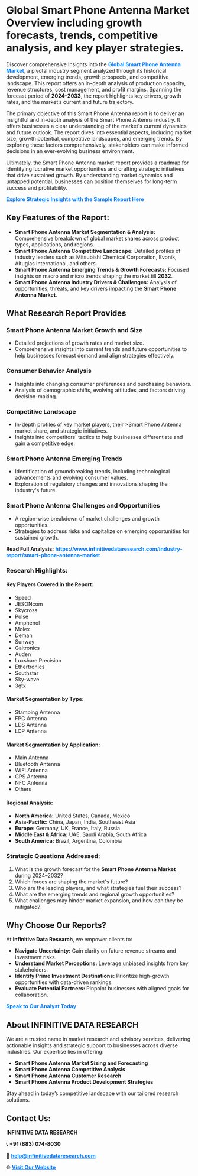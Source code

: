 <h1>Global Smart Phone Antenna Market Overview including growth forecasts, trends, competitive analysis, and key player strategies.</h1>
<p>
Discover comprehensive insights into the 
<a href="https://www.infinitivedataresearch.com/industry-report/smart-phone-antenna-market" rel="dofollow" style="color: #007BFF; text-decoration: none;"><strong>Global Smart Phone Antenna Market</strong></a>, a pivotal industry segment analyzed through its historical development, emerging trends, growth prospects, and competitive landscape. This report offers an in-depth analysis of production capacity, revenue structures, cost management, and profit margins. Spanning the forecast period of <strong>2024–2033</strong>, the report highlights key drivers, growth rates, and the market’s current and future trajectory.
</p>
<p>
The primary objective of this Smart Phone Antenna report is to deliver an insightful and in-depth analysis of the Smart Phone Antenna industry. It offers businesses a clear understanding of the market's current dynamics and future outlook. The report dives into essential aspects, including market size, growth potential, competitive landscapes, and emerging trends. By exploring these factors comprehensively, stakeholders can make informed decisions in an ever-evolving business environment.
</p>
<p>
Ultimately, the Smart Phone Antenna market report provides a roadmap for identifying lucrative market opportunities and crafting strategic initiatives that drive sustained growth. By understanding market dynamics and untapped potential, businesses can position themselves for long-term success and profitability.
</p>
<p>
<a href="https://www.infinitivedataresearch.com/request-sample/reportId=106386" style="color: #007BFF; text-decoration: none;"><strong>Explore Strategic Insights with the Sample Report Here</strong></a>
</p>

<h2>Key Features of the Report:</h2>
<ul>
<li><strong>Smart Phone Antenna Market Segmentation & Analysis:</strong> Comprehensive breakdown of global market shares across product types, applications, and regions.</li>
<li><strong>Smart Phone Antenna Competitive Landscape:</strong> Detailed profiles of industry leaders such as Mitsubishi Chemical Corporation, Evonik, Altuglas International, and others.</li>
<li><strong>Smart Phone Antenna Emerging Trends & Growth Forecasts:</strong> Focused insights on macro and micro trends shaping the market till <strong>2032</strong>.</li>
<li><strong>Smart Phone Antenna Industry Drivers & Challenges:</strong> Analysis of opportunities, threats, and key drivers impacting the <strong>Smart Phone Antenna Market</strong>.</li>
</ul>

<h2>What Research Report Provides</h2>
<h3>Smart Phone Antenna Market Growth and Size</h3>
<ul>
<li>Detailed projections of growth rates and market size.</li>
<li>Comprehensive insights into current trends and future opportunities to help businesses forecast demand and align strategies effectively.</li>
</ul>

<h3>Consumer Behavior Analysis</h3>
<ul>
<li>Insights into changing consumer preferences and purchasing behaviors.</li>
<li>Analysis of demographic shifts, evolving attitudes, and factors driving decision-making.</li>
</ul>

<h3>Competitive Landscape</h3>
<ul>
<li>In-depth profiles of key market players, their >Smart Phone Antenna market share, and strategic initiatives.</li>
<li>Insights into competitors' tactics to help businesses differentiate and gain a competitive edge.</li>
</ul>

<h3>Smart Phone Antenna Emerging Trends</h3>
<ul>
<li>Identification of groundbreaking trends, including technological advancements and evolving consumer values.</li>
<li>Exploration of regulatory changes and innovations shaping the industry's future.</li>
</ul>

<h3>Smart Phone Antenna Challenges and Opportunities</h3>
<ul>
<li>A region-wise breakdown of market challenges and growth opportunities.</li>
<li>Strategies to address risks and capitalize on emerging opportunities for sustained growth.</li>
</ul>
<p><strong>Read Full Analysis:</strong> <a href="https://www.infinitivedataresearch.com/industry-report/smart-phone-antenna-market" rel="dofollow" style="color: #007BFF; text-decoration: none;"><strong>https://www.infinitivedataresearch.com/industry-report/smart-phone-antenna-market</strong></a></p>
<h3>Research Highlights:</h3>
<h4>Key Players Covered in the Report:</h4>
<ul><li>Speed</li><li>JESONcom</li><li>Skycross</li><li>Pulse</li><li>Amphenol</li><li>Molex</li><li>Deman</li><li>Sunway</li><li>Galtronics</li><li>Auden</li><li>Luxshare Precision</li><li>Ethertronics</li><li>Southstar</li><li>Sky-wave</li><li>3gtx</li></ul>
<h4>Market Segmentation by Type:</h4>
<ul><li>Stamping Antenna</li><li>FPC Antenna</li><li>LDS Antenna</li><li>LCP Antenna</li></ul>
<h4>Market Segmentation by Application:</h4>
<ul><li>Main Antenna</li><li>Bluetooth Antenna</li><li>WIFI Antenna</li><li>GPS Antenna</li><li>NFC Antenna</li><li>Others</li></ul>

<h4>Regional Analysis:</h4>
<ul>
<li><strong>North America:</strong> United States, Canada, Mexico</li>
<li><strong>Asia-Pacific:</strong> China, Japan, India, Southeast Asia</li>
<li><strong>Europe:</strong> Germany, UK, France, Italy, Russia</li>
<li><strong>Middle East & Africa:</strong> UAE, Saudi Arabia, South Africa</li>
<li><strong>South America:</strong> Brazil, Argentina, Colombia</li>
</ul>

<h3>Strategic Questions Addressed:</h3>
<ol>
<li>What is the growth forecast for the <strong>Smart Phone Antenna Market</strong> during 2024–2032?</li>
<li>Which forces are shaping the market's future?</li>
<li>Who are the leading players, and what strategies fuel their success?</li>
<li>What are the emerging trends and regional growth opportunities?</li>
<li>What challenges may hinder market expansion, and how can they be mitigated?</li>
</ol>

<h2>Why Choose Our Reports?</h2>
<p>At <strong>Infinitive Data Research</strong>, we empower clients to:</p>
<ul>
<li><strong>Navigate Uncertainty:</strong> Gain clarity on future revenue streams and investment risks.</li>
<li><strong>Understand Market Perceptions:</strong> Leverage unbiased insights from key stakeholders.</li>
<li><strong>Identify Prime Investment Destinations:</strong> Prioritize high-growth opportunities with data-driven rankings.</li>
<li><strong>Evaluate Potential Partners:</strong> Pinpoint businesses with aligned goals for collaboration.</li>
</ul>
<p><a href="https://www.infinitivedataresearch.com/industry-report/smart-phone-antenna-market" rel="dofollow" style="color: #007BFF; text-decoration: none;"><strong>Speak to Our Analyst Today</strong></a></p>

<h2>About INFINITIVE DATA RESEARCH</h2>
<p>We are a trusted name in market research and advisory services, delivering actionable insights and strategic support to businesses across diverse industries. Our expertise lies in offering:</p>
<ul>
<li><strong>Smart Phone Antenna Market Sizing and Forecasting</strong></li>
<li><strong>Smart Phone Antenna Competitive Analysis</strong></li>
<li><strong>Smart Phone Antenna Customer Research</strong></li>
<li><strong>Smart Phone Antenna Product Development Strategies</strong></li>
</ul>
<p>Stay ahead in today’s competitive landscape with our tailored research solutions.</p>

<h2>Contact Us:</h2>
<p><strong>INFINITIVE DATA RESEARCH</strong></p>
<p>📞 <strong>+91 (883) 074-8030</strong></p>
<p>📧 <strong><a href="mailto:help@infinitivedataresearch.com" style="color: #007BFF;">help@infinitivedataresearch.com</a></strong></p>
<p>🌐 <strong><a href="https://www.infinitivedataresearch.com" rel="dofollow" style="color: #007BFF;">Visit Our Website</a></strong></p>